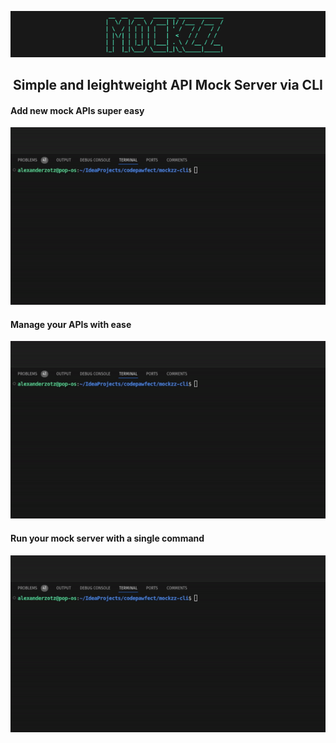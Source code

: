 ![image](./public/logo.png)

<h2 align="center">
  <strong>Simple and leightweight API Mock Server via CLI</strong>
</h2>


#### Add new mock APIs super easy
![image](./public/create-api.gif)

#### Manage your APIs with ease
![image](./public/manage-apis.gif)

#### Run your mock server with a single command
![image](./public/start-server.gif)